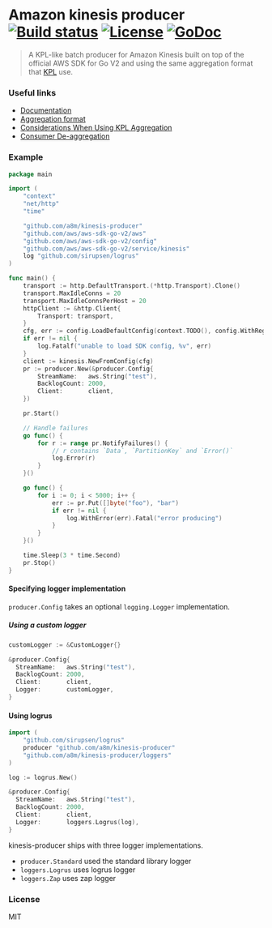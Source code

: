 # Amazon kinesis producer [![Build status][travis-image]][travis-url] [![License][license-image]][license-url] [![GoDoc][godoc-img]][godoc-url]
> A KPL-like batch producer for Amazon Kinesis built on top of the official AWS SDK for Go V2
and using the same aggregation format that [KPL][kpl-url] use.  

### Useful links
- [Documentation][godoc-url]
- [Aggregation format][aggregation-format-url]
- [Considerations When Using KPL Aggregation][kpl-aggregation]
- [Consumer De-aggregation][de-aggregation]

### Example
```go
package main

import (
	"context"
	"net/http"
	"time"

	"github.com/a8m/kinesis-producer"
	"github.com/aws/aws-sdk-go-v2/aws"
	"github.com/aws/aws-sdk-go-v2/config"
	"github.com/aws/aws-sdk-go-v2/service/kinesis"
	log "github.com/sirupsen/logrus"
)

func main() {
	transport := http.DefaultTransport.(*http.Transport).Clone()
	transport.MaxIdleConns = 20
	transport.MaxIdleConnsPerHost = 20
	httpClient := &http.Client{
		Transport: transport,
	}
	cfg, err := config.LoadDefaultConfig(context.TODO(), config.WithRegion("us-west-2"), config.WithHTTPClient(httpClient))
	if err != nil {
		log.Fatalf("unable to load SDK config, %v", err)
	}
	client := kinesis.NewFromConfig(cfg)
	pr := producer.New(&producer.Config{
		StreamName:   aws.String("test"),
		BacklogCount: 2000,
		Client:       client,
	})

	pr.Start()

	// Handle failures
	go func() {
		for r := range pr.NotifyFailures() {
			// r contains `Data`, `PartitionKey` and `Error()`
			log.Error(r)
		}
	}()

	go func() {
		for i := 0; i < 5000; i++ {
			err := pr.Put([]byte("foo"), "bar")
			if err != nil {
				log.WithError(err).Fatal("error producing")
			}
		}
	}()

	time.Sleep(3 * time.Second)
	pr.Stop()
}
```

#### Specifying logger implementation
`producer.Config` takes an optional `logging.Logger` implementation.

##### Using a custom logger
```go
customLogger := &CustomLogger{}

&producer.Config{
  StreamName:   aws.String("test"),
  BacklogCount: 2000,
  Client:       client,
  Logger:       customLogger,
}
```

#### Using logrus

```go
import (
	"github.com/sirupsen/logrus"
	producer "github.com/a8m/kinesis-producer"
	"github.com/a8m/kinesis-producer/loggers"
)

log := logrus.New()

&producer.Config{
  StreamName:   aws.String("test"),
  BacklogCount: 2000,
  Client:       client,
  Logger:       loggers.Logrus(log),
}
```

kinesis-producer ships with three logger implementations.

- `producer.Standard` used the standard library logger
- `loggers.Logrus` uses logrus logger
- `loggers.Zap` uses zap logger

### License
MIT

[godoc-url]: https://godoc.org/github.com/a8m/kinesis-producer
[godoc-img]: https://img.shields.io/badge/godoc-reference-blue.svg?style=flat-square
[kpl-url]: https://github.com/awslabs/amazon-kinesis-producer
[de-aggregation]: http://docs.aws.amazon.com/kinesis/latest/dev/kinesis-kpl-consumer-deaggregation.html
[kpl-aggregation]: http://docs.aws.amazon.com/kinesis/latest/dev/kinesis-producer-adv-aggregation.html
[aggregation-format-url]: https://github.com/a8m/kinesis-producer/blob/master/aggregation-format.md
[license-image]: https://img.shields.io/badge/license-MIT-blue.svg?style=flat-square
[license-url]: LICENSE
[travis-image]: https://img.shields.io/travis/a8m/kinesis-producer.svg?style=flat-square
[travis-url]: https://travis-ci.org/a8m/kinesis-producer

